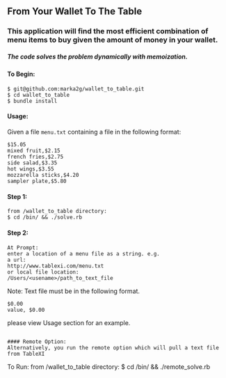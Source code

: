 ## From Your Wallet To The Table
### This application will find the most efficient combination of menu items to buy given the amount of money in your wallet.

##### The code solves the problem dynamically with memoization.

#### To Begin:
```
$ git@github.com:marka2g/wallet_to_table.git
$ cd wallet_to_table
$ bundle install
```

#### Usage:
Given a file `menu.txt` containing a file in the following format:
```
$15.05
mixed fruit,$2.15
french fries,$2.75
side salad,$3.35
hot wings,$3.55
mozzarella sticks,$4.20
sampler plate,$5.80
```

#### Step 1:
```
from /wallet_to_table directory:
$ cd /bin/ && ./solve.rb
```

#### Step 2:
```
At Prompt:
enter a location of a menu file as a string. e.g.
a url:
http://www.tablexi.com/menu.txt
or local file location:
/Users/<usename>/path_to_text_file
```

Note: Text file must be in the following format.
```
$0.00
value, $0.00
```

please view Usage section for an example.
```

#### Remote Option:
Alternatively, you run the remote option which will pull a text file from TableXI
 ```
To Run:
from /wallet_to_table directory:
$ cd /bin/ && ./remote_solve.rb
```